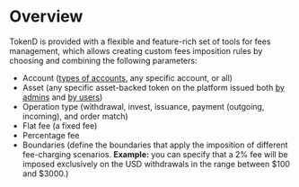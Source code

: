 # Overview

TokenD is provided with a flexible and feature-rich set of tools for fees management, which allows creating custom fees imposition rules by choosing and combining the following parameters:

* Account \([types of accounts](https://tokend.gitbook.io/product-guide/user-guide/types-of-accounts/overview), any specific account, or all\)
* Asset \(any specific asset-backed token on the platform issued both [by admins](../system-assets-management/lifecycle-of-system-assets.md) and [by users](https://tokend.gitbook.io/product-guide/user-guide/user-issued-tokens/overview)\)
* Operation type \(withdrawal, invest, issuance, payment \(outgoing, incoming\), and order match\)
* Flat fee \(a fixed fee\)
* Percentage fee 
* Boundaries \(define the boundaries that apply the imposition of different fee-charging scenarios. **Example:** you can specify that a 2% fee will be imposed exclusively on the USD withdrawals in the range between $100 and $3000.\)


